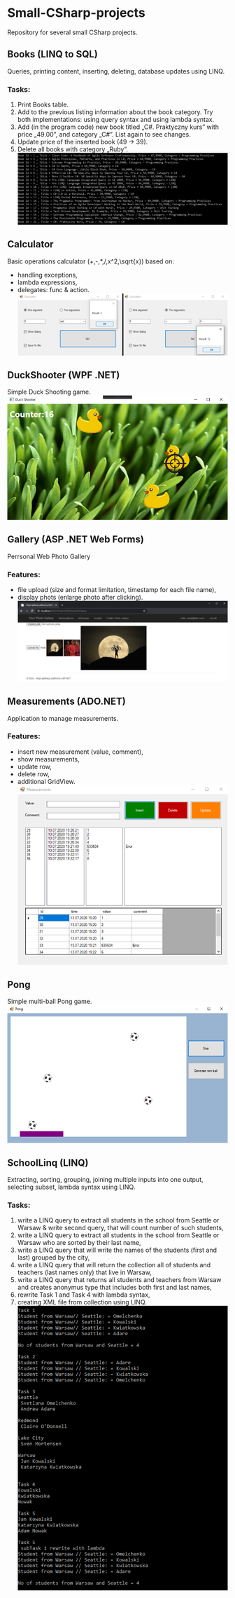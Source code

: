# Small-CSharp-projects
Repository for several small CSharp projects.

## Books (LINQ to SQL)
Queries, printing content, inserting, deleting, database updates using LINQ.
### Tasks:
1. Print Books table.
2. Add to the previous listing information about the book category. Try both implementations: using query syntax and using lambda syntax.
3. Add (in the program code) new book titled „C#. Praktyczny kurs” with price „49.00”, and category „C#”. List again to see changes.
4. Update price of the inserted book (49 → 39). 
5. Delete all books with category „Ruby”.
![Books](https://github.com/MateuszPolak/Small-CSharp-projects/blob/master/README%20imgs/books.png)

## Calculator
Basic operations calculator (+,-,*,/,x^2,\sqrt{x}) based on:
- handling exceptions,
- lambda expressions,
- delegates: func & action.
![Calculator](https://github.com/MateuszPolak/Small-CSharp-projects/blob/master/README%20imgs/calc.png)

## DuckShooter (WPF .NET)
Simple Duck Shooting game.
![DuckShooter](https://github.com/MateuszPolak/Small-CSharp-projects/blob/master/README%20imgs/duckshooter.png)

## Gallery (ASP .NET Web Forms)
Perrsonal Web Photo Gallery
### Features:
- file upload (size and format limitation, timestamp for each file name),
- display phots (enlarge photo after clicking).
![Gallery](https://github.com/MateuszPolak/Small-CSharp-projects/blob/master/README%20imgs/gallery.png)

## Measurements (ADO.NET)
Application to manage measurements.
### Features:
- insert new measurement (value, comment),
- show measurements,
- update row,
- delete row,
- additional GridView.
![Measurements](https://github.com/MateuszPolak/Small-CSharp-projects/blob/master/README%20imgs/measurements.png)

## Pong
Simple multi-ball Pong game.
![Pong](https://github.com/MateuszPolak/Small-CSharp-projects/blob/master/README%20imgs/pong.png)

## SchoolLinq (LINQ)
Extracting, sorting, grouping, joining multiple inputs into one output, selecting subset, lambda syntax using LINQ.
### Tasks:
1. write a LINQ query to extract all students in the school from Seattle or Warsaw & write second query, that will count number of such students,
2. write a LINQ query to extract all students in the school from Seattle or Warsaw who are sorted by their last name,
3. write a LINQ query that will write the names of the students (first and last) grouped by the city,
4. write a LINQ query that will return the collection all of students and teachers (last names only) that live in Warsaw,
5. write a LINQ query that returns all students and teachers from Warsaw and creates anonymus type that includes both first and last names,
6. rewrite Task 1 and Task 4 with lambda syntax,
7. creating XML file from collection using LINQ.
![SchoolLINQ](https://github.com/MateuszPolak/Small-CSharp-projects/blob/master/README%20imgs/school.png)
